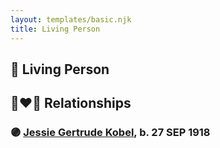 ```yaml
---
layout: templates/basic.njk
title: Living Person
---
```

## 🔵 Living Person


## 👩‍❤️‍👨 Relationships

### 🟣 [Jessie Gertrude Kobel](/people/9/95617946), b. 27 SEP 1918
